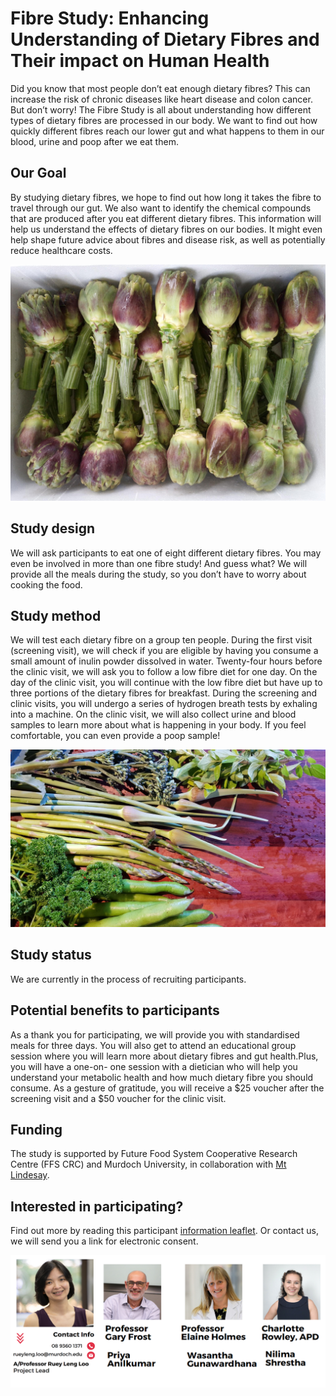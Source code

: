 
# **Fibre Study: Enhancing Understanding of Dietary Fibres and Their impact on Human Health**

Did you know that most people don’t eat enough dietary fibres? This can increase the risk of chronic diseases like heart disease and colon cancer. But don’t worry! The Fibre Study is all about understanding how different types of dietary fibres are processed in our body. We want to find out how quickly different fibres reach our lower gut and what happens to them in our blood, urine and poop after we eat them.

## **Our Goal**
By studying dietary fibres, we hope to find out how long it takes the fibre to travel through our gut. We also want to identify the chemical compounds that are produced after you eat different dietary fibres. This information will help us understand the effects of dietary fibres on our bodies. It might even help shape future advice about fibres and disease risk, as well as potentially reduce healthcare costs.

![*Fresh artichokes*](artichokes.jpg)

## **Study design**
We will ask participants to eat one of eight different dietary fibres. You may even be involved in more than one fibre study! And guess what? We will provide all the meals during the study, so you don’t have to worry about cooking the food.

## **Study method**
We will test each dietary fibre on a group ten people. During the first visit (screening visit), we will check if you are eligible by having you consume a small amount of inulin powder dissolved in water.
Twenty-four hours before the clinic visit, we will ask you to follow a low fibre diet for one day. On the day of the clinic visit, you will continue with the low fibre diet but have up to three portions of the dietary fibres for breakfast.
During the screening and clinic visits, you will undergo a series of hydrogen breath tests by exhaling into a machine. On the clinic visit, we will also collect urine and blood samples to learn more about what is happening in your body. If you feel comfortable, you can even provide a poop sample!

![*Various fresh produces from Mt Lindesay*](Greens.jpeg)

## **Study status**
We are currently in the process of recruiting participants.

## **Potential benefits to participants**
As a thank you for participating, we will provide you with standardised meals for three days. You will also get to attend an educational group session where you will learn more about dietary fibres and gut health.Plus, you will have a one-on- one session with a dietician who will help you understand your metabolic health and how much dietary fibre you should consume. As a gesture of gratitude, you will receive a $25 voucher after the screening visit and a $50 voucher for the clinic visit.

## **Funding**
The study is supported by Future Food System Cooperative Research Centre (FFS CRC) and Murdoch University, in collaboration with [Mt Lindesay](ML.docx).

## **Interested in participating?**
Find out more by reading this participant [information leaflet](pll.docx). Or contact us, we will send you a link for electronic consent.

![*Project Team Members*](image-1.png)


